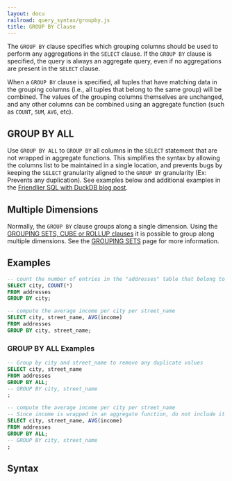 ```yaml
---
layout: docu
railroad: query_syntax/groupby.js
title: GROUP BY Clause
---
```


The `GROUP BY` clause specifies which grouping columns should be used to perform any aggregations in the `SELECT` clause.
If the `GROUP BY` clause is specified, the query is always an aggregate query, even if no aggregations are present in the `SELECT` clause.

When a `GROUP BY` clause is specified, all tuples that have matching data in the grouping columns (i.e., all tuples that belong to the same group) will be combined.
The values of the grouping columns themselves are unchanged, and any other columns can be combined using an aggregate function (such as `COUNT`, `SUM`, `AVG`, etc).

## GROUP BY ALL

Use `GROUP BY ALL` to `GROUP BY` all columns in the `SELECT` statement that are not wrapped in aggregate functions. 
This simplifies the syntax by allowing the columns list to be maintained in a single location, and prevents bugs by keeping the `SELECT` granularity aligned to the `GROUP BY` granularity (Ex: Prevents any duplication).
See examples below and additional examples in the [Friendlier SQL with DuckDB blog post](/2022/05/04/friendlier-sql.html#group-by-all).

## Multiple Dimensions

Normally, the `GROUP BY` clause groups along a single dimension.
Using the [GROUPING SETS, CUBE or ROLLUP clauses](../../sql/query_syntax/grouping_sets) it is possible to group along multiple dimensions.
See the [GROUPING SETS](../../sql/query_syntax/grouping_sets) page for more information.

## Examples

```sql
-- count the number of entries in the "addresses" table that belong to each different city
SELECT city, COUNT(*)
FROM addresses
GROUP BY city;

-- compute the average income per city per street_name
SELECT city, street_name, AVG(income)
FROM addresses
GROUP BY city, street_name;
```

### GROUP BY ALL Examples

```sql
-- Group by city and street_name to remove any duplicate values
SELECT city, street_name
FROM addresses
GROUP BY ALL;
-- GROUP BY city, street_name
;

-- compute the average income per city per street_name
-- Since income is wrapped in an aggregate function, do not include it in the GROUP BY
SELECT city, street_name, AVG(income)
FROM addresses
GROUP BY ALL;
-- GROUP BY city, street_name
;

```

## Syntax

<div id="rrdiagram"></div>